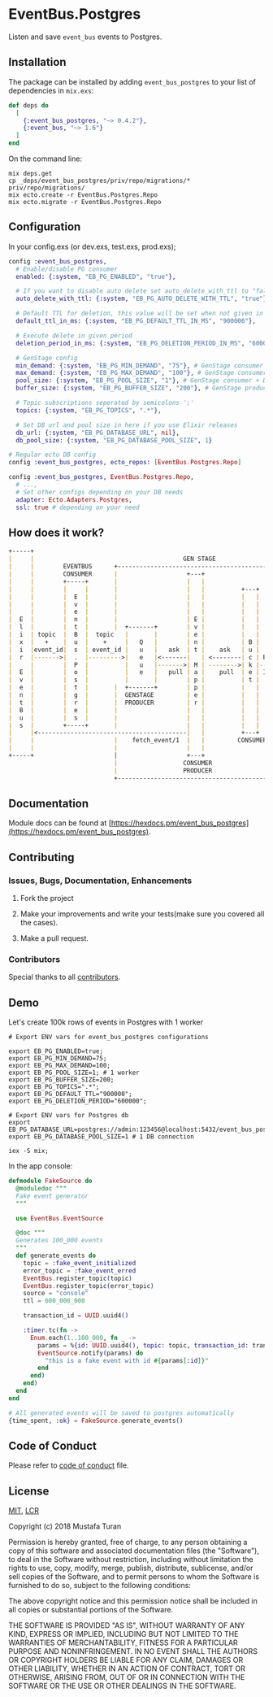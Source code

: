 # EventBus.Postgres

Listen and save `event_bus` events to Postgres.

## Installation

The package can be installed by adding `event_bus_postgres` to your list of dependencies in `mix.exs`:

```elixir
def deps do
  [
    {:event_bus_postgres, "~> 0.4.2"},
    {:event_bus, "~> 1.6"}
  ]
end
```

On the command line:

```shell
mix deps.get
cp _deps/event_bus_postgres/priv/repo/migrations/* priv/repo/migrations/
mix ecto.create -r EventBus.Postgres.Repo
mix ecto.migrate -r EventBus.Postgres.Repo
```

## Configuration

In your config.exs (or dev.exs, test.exs, prod.exs);

```elixir
config :event_bus_postgres,
  # Enable/disable PG consumer
  enabled: {:system, "EB_PG_ENABLED", "true"},

  # If you want to disable auto delete set auto_delete_with_ttl to "false"
  auto_delete_with_ttl: {:system, "EB_PG_AUTO_DELETE_WITH_TTL", "true"},

  # Default TTL for deletion, this value will be set when not given in Event struct
  default_ttl_in_ms: {:system, "EB_PG_DEFAULT_TTL_IN_MS", "900000"},

  # Execute delete in given period
  deletion_period_in_ms: {:system, "EB_PG_DELETION_PERIOD_IN_MS", "600000"},

  # GenStage config
  min_demand: {:system, "EB_PG_MIN_DEMAND", "75"}, # GenStage consumer
  max_demand: {:system, "EB_PG_MAX_DEMAND", "100"}, # GenStage consumer
  pool_size: {:system, "EB_PG_POOL_SIZE", "1"}, # GenStage consumer + DB Connection pool
  buffer_size: {:system, "EB_PG_BUFFER_SIZE", "200"}, # GenStage producer_consumer

  # Topic subscriptions seperated by semicolons ';'
  topics: {:system, "EB_PG_TOPICS", ".*"},

  # Set DB url and pool size in here if you use Elixir releases
  db_url: {:system, "EB_PG_DATABASE_URL", nil},
  db_pool_size: {:system, "EB_PG_DATABASE_POOL_SIZE", 1}

# Regular ecto DB config
config :event_bus_postgres, ecto_repos: [EventBus.Postgres.Repo]

config :event_bus_postgres, EventBus.Postgres.Repo,
  # ...,
  # Set other configs depending on your DB needs
  adapter: Ecto.Adapters.Postgres,
  ssl: true # depending on your need
```

## How does it work?

```markdown
+-----+
|     |                                         GEN STAGE
|     |        EVENTBUS      +------------------------------------------+
|     |        CONSUMER      |                   +---+                  |
|     |        +-----+       |                   |   |                  |
|     |        |     |       |                   |   |          +---+   |
|     |        |  E  |       |                   |   |          |   |   |
|     |        |  v  |       |                   |   |          |   |   |
|     |        |  e  |       |                   |   |          |   |   |
|  E  |        |  n  |       |                   | E |          |   |   |
|  l  |        |  t  |       |  +-------+        | v |          |   |   |
|  i  | topic  |  B  |  topic   |       |        | e |          |   |
|  x  |   +    |  u  |    +     |   Q   |        | n |          | B |       +--+
|  i  |event_id|  s  | event_id |   u   |   ask  | t |    ask   | u |       |  |
|  r  |------->|  .  |--------->|   e   |<-------|   | <--------| c | BATCH |  |
|     |        |  P  |          |   u   |------->| M | -------->| k |------>|DB|
|  E  |        |  o  |          |   e   |   pull | a |    pull  | e | INSERT|  |
|  v  |        |  s  |          |       |        | p |          | t |       |  |
|  e  |        |  t  |       |  +-------+        | p |          |   |   |   +--+
|  n  |        |  g  |       |  GENSTAGE         | e |          |   |   |
|  t  |        |  r  |       |  PRODUCER         | r |          |   |   |
|  B  |        |  e  |       |                   |   |          |   |   |
|  u  |        |  s  |       |                   |   |          |   |   |
|  s  |        +-----+       |                   |   |          |   |   |
|     |<-----------------------------------------|   |          +---+   |
|     |                      |    fetch_event/1  |   |         CONSUMER |
|     |                      |                   |   |                  |
+-----+                      |                   +---+                  |
                             |                  CONSUMER                |
                             |                  PRODUCER                |
                             +------------------------------------------+
```

## Documentation

Module docs can be found at [https://hexdocs.pm/event_bus_postgres](https://hexdocs.pm/event_bus_postgres).

## Contributing

### Issues, Bugs, Documentation, Enhancements

1. Fork the project

2. Make your improvements and write your tests(make sure you covered all the cases).

3. Make a pull request.

### Contributors

Special thanks to all [contributors](https://github.com/otobus/event_bus_postgres/graphs/contributors).

## Demo

Let's create 100k rows of events in Postgres with 1 worker

```shell
# Export ENV vars for event_bus_postgres configurations

export EB_PG_ENABLED=true;
export EB_PG_MIN_DEMAND=75;
export EB_PG_MAX_DEMAND=100;
export EB_PG_POOL_SIZE=1; # 1 worker
export EB_PG_BUFFER_SIZE=200;
export EB_PG_TOPICS=".*";
export EB_PG_DEFAULT_TTL="900000";
export EB_PG_DELETION_PERIOD="600000";

# Export ENV vars for Postgres db
export EB_PG_DATABASE_URL=postgres://admin:123456@localhost:5432/event_bus_postgres_dev
export EB_PG_DATABASE_POOL_SIZE=1 # 1 DB connection

iex -S mix;
```

In the app console:

```elixir
defmodule FakeSource do
  @moduledoc """
  Fake event generator
  """

  use EventBus.EventSource

  @doc """
  Generates 100_000 events
  """
  def generate_events do
    topic = :fake_event_initialized
    error_topic = :fake_event_erred
    EventBus.register_topic(topic)
    EventBus.register_topic(error_topic)
    source = "console"
    ttl = 600_000_000

    transaction_id = UUID.uuid4()

    :timer.tc(fn ->
      Enum.each(1..100_000, fn _ ->
        params = %{id: UUID.uuid4(), topic: topic, transaction_id: transaction_id, ttl: ttl, source: source, error_topic: error_topic}
        EventSource.notify(params) do
          "this is a fake event with id #{params[:id]}"
        end
      end)
    end)
  end
end

# All generated events will be saved to postgres automatically
{time_spent, :ok} = FakeSource.generate_events()
```

## Code of Conduct

Please refer to [code of conduct](CODE_OF_CONDUCT.md) file.

## License

[MIT](MIT_LICENSE.md), [LCR](LCR_LICENSE.md)

Copyright (c) 2018 Mustafa Turan

Permission is hereby granted, free of charge, to any person obtaining a copy of this software and associated documentation files (the "Software"), to deal in the Software without restriction, including without limitation the rights to use, copy, modify, merge, publish, distribute, sublicense, and/or sell copies of the Software, and to permit persons to whom the Software is furnished to do so, subject to the following conditions:

The above copyright notice and this permission notice shall be included in all copies or substantial portions of the Software.

THE SOFTWARE IS PROVIDED "AS IS", WITHOUT WARRANTY OF ANY KIND, EXPRESS OR IMPLIED, INCLUDING BUT NOT LIMITED TO THE WARRANTIES OF MERCHANTABILITY, FITNESS FOR A PARTICULAR PURPOSE AND NONINFRINGEMENT. IN NO EVENT SHALL THE AUTHORS OR COPYRIGHT HOLDERS BE LIABLE FOR ANY CLAIM, DAMAGES OR OTHER LIABILITY, WHETHER IN AN ACTION OF CONTRACT, TORT OR OTHERWISE, ARISING FROM, OUT OF OR IN CONNECTION WITH THE SOFTWARE OR THE USE OR OTHER DEALINGS IN THE SOFTWARE.
